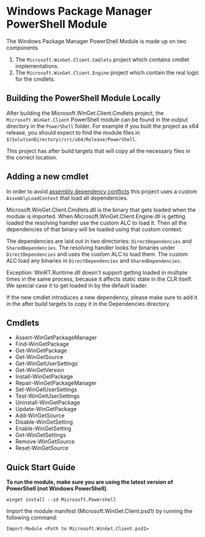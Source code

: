 ﻿# Windows Package Manager PowerShell Module

The Windows Package Manager PowerShell Module is made up on two components

1. The `Microsoft.WinGet.Client.Cmdlets` project which contains cmdlet implementations.
2. The `Microsoft.WinGet.Client.Engine` project which contain the real logic for the cmdlets.

## Building the PowerShell Module Locally

After building the Microsoft.WinGet.Client.Cmdlets project, the `Microsoft.WinGet.Client` PowerShell module can be found in the output directory in the `PowerShell` folder. For example if you built the project as x64 release, you should expect to find the module files in `$(SolutionDirectory)/src/x64/Release/PowerShell`.

This project has after build targets that will copy all the necessary files in the correct location.

## Adding a new cmdlet
In order to avoid [assembly dependency conflicts](https://learn.microsoft.com/en-us/powershell/scripting/dev-cross-plat/resolving-dependency-conflicts?view=powershell-7.3) this project uses a custom `AssemblyLoadContext` that load all dependencies.

Microsoft.WinGet.Client.Cmdlets.dll is the binary that gets loaded when the module is imported. When Microsoft.WinGet.Client.Engine.dll is getting loaded the resolving handler use the custom ALC to load it. Then all the dependencies of that binary will be loaded using that custom context.

The dependencies are laid out in two directories: `DirectDependencies` and `SharedDependencies`. The resolving handler looks for binaries under `DirectDependencies` and uses the custom ALC to load them. The custom ALC load any binaries in `DirectDependencies` and `SharedDependencies`.

Exception: WinRT.Runtime.dll doesn't support getting loaded in multiple times in the same process, because it affects static state in the CLR itself. We special case it to get loaded in by the default loader.

If the new cmdlet introduces a new dependency, please make sure to add it in the after build targets to copy it in the Dependencies directory.

## Cmdlets
- Assert-WinGetPackageManager
- Find-WinGetPackage
- Get-WinGetPackage
- Get-WinGetSource
- Get-WinGetUserSettings
- Get-WinGetVersion
- Install-WinGetPackage
- Repair-WinGetPackageManager
- Set-WinGetUserSettings
- Test-WinGetUserSettings
- Uninstall-WinGetPackage
- Update-WinGetPackage
- Add-WinGetSource
- Disable-WinGetSetting
- Enable-WinGetSetting
- Get-WinGetSettings
- Remove-WinGetSource
- Reset-WinGetSource

## Quick Start Guide

**To run the module, make sure you are using the latest version of PowerShell (not Windows PowerShell)**. 

```
winget install --id Microsoft.Powershell
```

Import the module manifest (Microsoft.WinGet.Client.psd1) by running the following command:

```
Import-Module <Path to Microsoft.WinGet.Client.psd1>
```
